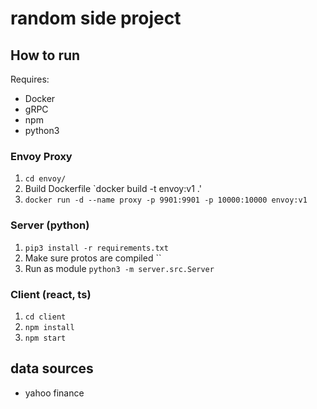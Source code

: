 # random side project

## How to run
Requires:
- Docker
- gRPC
- npm
- python3

### Envoy Proxy
1. `cd envoy/`
2. Build Dockerfile `docker build -t envoy:v1 .'
3. `docker run -d --name proxy -p 9901:9901 -p 10000:10000 envoy:v1`

### Server (python)
1. `pip3 install -r requirements.txt`
2. Make sure protos are compiled ``
2. Run as module `python3 -m server.src.Server`

### Client (react, ts)
1. `cd client`
2. `npm install`
3. `npm start`


## data sources
- yahoo finance
